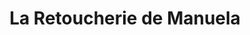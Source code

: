 ---
title: "La Retoucherie de Manuela"
url: /caracas/la-retoucherie-de-manuela-av-del-parque/
shop: sastre
---